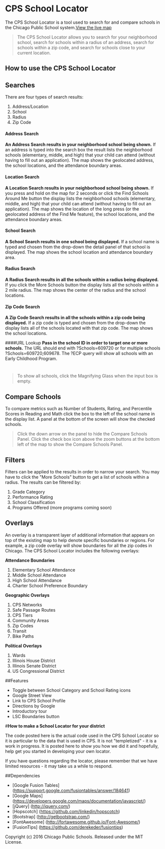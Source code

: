 CPS School Locator
======
The CPS School Locator is a tool used to search for and compare schools in the Chicago Public School system.[View the live map](http://cps.edu/map)



>The CPS School Locator allows you to search for your neighborhood school, search for schools within a radius of an address, search for schools within a zip code, and search for schools close to your current location.

**How to use the CPS School Locator**
------
## Searches
There are four types of search results:

1. Address/Location
2. School
3. Radius
4. Zip Code

#### Address Search
**An Address Search results in your neighborhood school being shown.** If an address is typed into the search box the result lists the neighborhood schools (elementary, middle, and high) that your child can attend (without having to fill out an application). The map shows the geolocated address, the school locations, and the attendance boundary areas.

#### Location Search
**A Location Search results in your neighborhood school being shown.** If you press and hold on the map for 2 seconds or click the Find Schools Around Me button the display lists the neighborhood schools (elementary, middle, and high) that your child can attend (without having to fill out an application). The map shows the location of the long press (or the geolocated address of the Find Me feature), the school locations, and the attendance boundary areas.

#### School Search
**A School Search results in one school being displayed.** If a school name is typed and chosen from the drop-down the detail panel of that school is displayed. The map shows the school location and attendance boundary area.

#### Radius Search
**A Radius Search results in all the schools within a radius being displayed.** If you click the More Schools button the display lists all the schools within a 2 mile radius. The map shows the center of the radius and the school locations.

#### Zip Code Search
**A Zip Code Search results in all the schools within a zip code being displayed.** If a zip code is typed and chosen from the drop-down the display lists all of the schools located with that zip code. The map shows the school locations.

####URL Lookup
**Pass in the school ID in order to target one or more schools.** The URL should end with ?Schools=609720 or for multiple schools ?Schools=609720;609678. The ?ECP query will show all schools with an Early Childhood Program.


#
>To show all schools, click the Magnifying Glass when the input box is empty.

## Compare Schools
To compare metrics such as Number of Students, Rating, and Percentile Scores in Reading and Math click the box to the left of the school name in the display list. A panel at the bottom of the screen will show the checked schools.

>Click the down arrow on the panel to hide the Compare Schools Panel. Click the check box icon above the zoom buttons at the bottom left of the map to show the Compare Schools Panel.

## Filters
Filters can be applied to the results in order to narrow your search. You may have to click the "More Schools" button to get a list of schools within a radius. The results can be filtered by:

1. Grade Category
2. Performance Rating
3. School Classification
4. Programs Offered (more programs coming soon)

## Overlays
An overlay is a transparent layer of additional information that appears on top of the existing map to help denote specific boundaries or regions. For example, a zip code overlay will show boundaries for all the zip codes in Chicago. The CPS School Locator includes the following overlays:

**Attendance Boundaries**

1. Elementary School Attendance
2. Middle School Attendance
3. High School Attendance
4. Charter School Preference Boundary

**Geographic Overlays**

1. CPS Networks
2. Safe Passage Routes
3. CPS Tiers
4. Community Areas
5. Zip Codes
6. Transit
7. Bike Paths

**Political Overlays**

1. Wards
2. Illinois House District
3. Illinois Senate District
4. US Congressional District

##Features
 * Toggle between School Category and School Rating icons
 * Google Street View
 * Link to CPS School Profile
 * Directions by Google
 * Introductory tour
 * LSC Boundaries button



#**How to make a School Locator for your district**

The code posted here is the actual code used in the CPS School Locator so it is particular to the data that is used in CPS. It is not "templetized" - it is a work in progress. It is posted here to show you how we did it and hopefully, help get you started in developing your own locator.

If you have questions regarding the locator, please remember that we have limited resources - it may take us a while to respond.


##Dependencies
* [Google Fusion Tables] (https://support.google.com/fusiontables/answer/184641)
 * [Google Maps] (https://developers.google.com/maps/documentation/javascript/)
 * [jQuery] (http://jquery.com/)
 * [Hopscotch] (https://github.com/linkedin/hopscotch)
 * [Bootstrap] (http://getbootstrap.com/)
 * [FontAwesome] (http://fortawesome.github.io/Font-Awesome/)
 * [FusionTips] (https://github.com/derekeder/fusiontips)




Copyright (c) 2016 Chicago Public Schools. Released under the MIT License.
